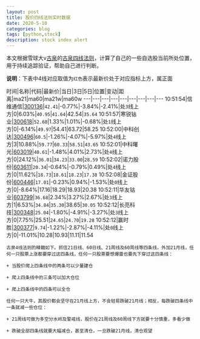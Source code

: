 ```yaml
---
layout: post
title: 股价四线法则实时数据
date: 2020-5-10
categories: blog
tags: [python,stock]
description: stock index alert
---
```



本文根据雪球大v[古泉](https://xueqiu.com/u/7148646888)的[古泉四线法则](https://xueqiu.com/7148646888/130498192)，计算了自己的一些自选股当前所处位置，用于持续追踪验证，帮助自己进行判断。

**说明**：下表中4线对应取值为`红色`表示最新价处于对应指标上方，属正面

时间|名称|代码|最新价|当日|3日|5日|位置|变动|距离|ma21|ma60|ma21w|ma60w
---|---|---|---|---|---|---|---|---
10:51:54|信维通信|[300136](https://xueqiu.com/S/SZ300136)|`42.41`|-0.77%|-3.84%|-2.41%|处`3`线上方|0|6.03%|`40.95`|`41.64`|42.54|`35.64`
10:51:57|寒锐钴业|[300618](https://xueqiu.com/S/SZ300618)|`52.68`|1.33%|1.01%|-0.68%|处`1`线上方|0|-6.14%|`49.97`|54.41|63.72|58.25
10:52:00|中科创达|[300496](https://xueqiu.com/S/SZ300496)|`60.5`|-1.26%|-4.07%|-5.97%|处`4`线上方|3|10.88%|`59.77`|`60.33`|`58.51`|`43.65`
10:52:01|中科曙光|[603019](https://xueqiu.com/S/SH603019)|`40.61`|-1.48%|4.01%|2.73%|处`4`线上方|0|24.12%|`36.01`|`34.23`|`33.00`|`28.59`
10:52:02|诺力股份|[603611](https://xueqiu.com/S/SH603611)|`20.34`|-0.64%|-0.79%|0.49%|处`4`线上方|0|11.62%|`18.73`|`18.61`|`18.23`|`17.38`
10:52:08|金证股份|[600446](https://xueqiu.com/S/SH600446)|`17.01`|-0.23%|0.94%|-1.53%|处`0`线上方|0|-8.64%|17.16|18.29|18.93|20.38
10:52:11|华友钴业|[603799](https://xueqiu.com/S/SH603799)|`36.68`|2.34%|3.27%|2.67%|处`3`线上方|1|6.53%|`34.84`|`35.30`|38.65|`30.05`
10:52:12|长亮科技|[300348](https://xueqiu.com/S/SZ300348)|`25.04`|-1.80%|-4.91%|-3.27%|处`3`线上方|0|7.75%|25.51|`24.65`|`24.70`|`19.28`
10:52:12|赢时胜|[300377](https://xueqiu.com/S/SZ300377)|`9.74`|-1.22%|-2.87%|-4.11%|处`0`线上方|0|-11.01%|10.28|10.93|11.11|11.54

```
古泉4线法则的精髓如下。抓住21日线、60日线、21周线及60周线等四条线，外加21月线，任何一只股票上涨都要穿过这四条线，任何一只股票要想爆雷也要先下穿过这四条线：

+ 当股价爬上四条线中的两条可以少量建仓

+ 爬上四条线中的三条可以加大仓位

+ 爬上四条线中的四条可以全仓

任何一只大牛，其股价都会坚守在21月线上方，不会轻易跌破21月线；相反，每跌破四条线中一条就减一些仓位：

+ 21周线可做为多空分水岭及警戒线，股价在21周线及60周线下方就要十分慎重，多看少做

+ 跌破全部四条线就要大幅减仓，甚至清仓，一旦跌破21月线，清仓观望
```